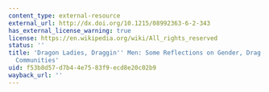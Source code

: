 ```yaml
---
content_type: external-resource
external_url: http://dx.doi.org/10.1215/08992363-6-2-343
has_external_license_warning: true
license: https://en.wikipedia.org/wiki/All_rights_reserved
status: ''
title: 'Dragon Ladies, Draggin'' Men: Some Reflections on Gender, Drag and Homosexual
  Communities'
uid: f53b8d57-d7b4-4e75-83f9-ecd8e20c02b9
wayback_url: ''
---
```

